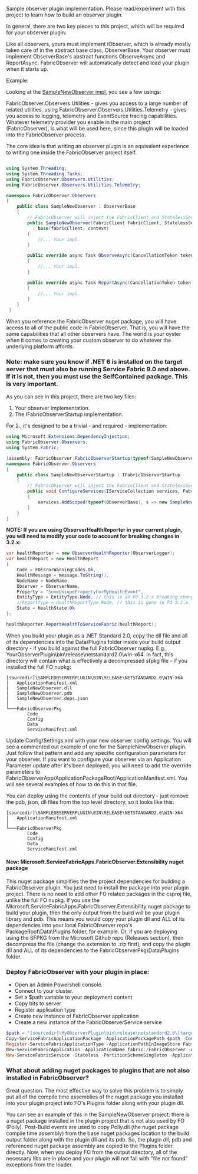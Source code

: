 ﻿Sample observer plugin implementation. Please read/experiment with this project to learn how to build an observer plugin.

In general, there are two key pieces to this project, which will be required for your observer plugin:

Like all observers, yours must implement IObserver, which is already mostly taken care of in the
abstract base class, ObserverBase. Your observer must implement ObserverBase's abstract functions ObserveAsync and ReportAsync.
FabricObserver will automatically detect and load your plugin when it starts up.

Example:

Looking at the [SampleNewObserver impl](/SampleObserverPlugin/SampleNewObserver.cs), you see a few usings:

FabricObserver.Observers.Utilities - gives you access to a large number of related utilities.
using FabricObserver.Observers.Utilities.Telemetry - gives you access to logging, telemetry and EventSource tracing capabilities.
Whatever telemetry provider you enable in the main project (FabricObserver), is what will be used here, since this plugin will be loaded into 
the FabricObserver process. 

The core idea is that writing an observer plugin is an equivalent experience to writing one inside the FabricObserver project itself.

``` C#

using System.Threading;
using System.Threading.Tasks;
using FabricObserver.Observers.Utilities;
using FabricObserver.Observers.Utilities.Telemetry;

namespace FabricObserver.Observers
{
    public class SampleNewObserver : ObserverBase
    {
        // FabricObserver will inject the FabricClient and StatelessServiceContext instances at runtime.        
        public SampleNewObserver(FabricClient fabricClient, StatelessServiceContext context)
          : base(fabricClient, context)
        {
            //... Your impl.
        }

        public override async Task ObserveAsync(CancellationToken token)
        {
            //... Your impl.
        }

        public override async Task ReportAsync(CancellationToken token)
        {
            //... Your impl.
        }
    }
 }
```

When you reference the FabricObserver nuget package, you will have access to all of the public code in FabricObserver. That is, you will have the same capabilities 
that all other observers have. The world is your oyster when it comes to creating your custom observer to do whatever the underlying platform affords. 

### Note: make sure you know if .NET 6 is installed on the target server that must also be running Service Fabric 9.0 and above. If it is not, then you must use the SelfContained package. This is very important.

As you can see in this project, there are two key files:

1. Your observer implementation.
2. The IFabricObserverStartup implementation.

For 2., it's designed to be a trivial - and required - implementation:

``` C#
using Microsoft.Extensions.DependencyInjection;
using FabricObserver.Observers;
using System.Fabric;

[assembly: FabricObserver.FabricObserverStartup(typeof(SampleNewObserverStartup))]
namespace FabricObserver.Observers
{
    public class SampleNewObserverStartup : IFabricObserverStartup
    {
        // FabricObserver will inject the FabricClient and StatelessServiceContext instances at runtime.
        public void ConfigureServices(IServiceCollection services, FabricClient fabricClient, StatelessServiceContext context)
        {
            services.AddScoped(typeof(ObserverBase), s => new SampleNewObserver(fabricClient, context));
        }
    }
}
```  
  
**NOTE: If you are using ObserverHealthReporter in your current plugin, you will need to modify your code to account for breaking changes in 3.2.x:**
``` C#
var healthReporter = new ObserverHealthReporter(ObserverLogger);
var healthReport = new HealthReport
{
    Code = FOErrorWarningCodes.Ok,
    HealthMessage = message.ToString(),
    NodeName = NodeName,
    Observer = ObserverName,
    Property = "SomeUniquePropertyForMyHealthEvent",
    EntityType = EntityType.Node, // this is an FO 3.2.x breaking change.
    //ReportType = HealthReportType.Node, // this is gone in FO 3.2.x.
    State = HealthState.Ok
};

healthReporter.ReportHealthToServiceFabric(healthReport);
```

When you build your plugin as a .NET Standard 2.0, copy the dll file and all of its dependencies into the Data/Plugins folder inside your build output directory - if you build against the full FabricObserver nupkg.
E.g., YourObserverPlugin\bin\release\netstandard2.0\win-x64. In fact, this directory will contain what is effectively a decompressed sfpkg file - if you installed the full FO nupkg:  
```
[sourcedir]\SAMPLEOBSERVERPLUGIN\BIN\RELEASE\NETSTANDARD2.0\WIN-X64  
│   ApplicationManifest.xml  
|   SampleNewObserver.dll  
|   SampleNewObserver.pdb  
|   SampleNewObserver.deps.json  
│  
└───FabricObserverPkg  
        Code  
        Config  
        Data  
        ServiceManifest.xml        
```
Update Config/Settings.xml with your new observer config settings. You will see a commented out example of one for the SampleNewObserver plugin. Just follow that pattern and add any specific configuration parameters for your observer. If you want to configure your observer via an Application Parameter update after it's been deployed, you will need to add the override parameters to FabricObserverApp/ApplicationPackageRoot/ApplicationManifest.xml. You will see several examples of how to do this in that
file. 

You can deploy using the contents of your build out directory - just remove the pdb, json, dll files from the top level directory, so it looks like this:
```
[sourcedir]\SAMPLEOBSERVERPLUGIN\BIN\RELEASE\NETSTANDARD2.0\WIN-X64
│   ApplicationManifest.xml  
│  
└───FabricObserverPkg  
        Code  
        Config  
        Data  
        ServiceManifest.xml        
```

#### New: Microsoft.ServiceFabricApps.FabricObserver.Extensibility nuget package
This nuget package simplifies the the project dependencies for building a FabricObserver plugin. You just need to install the package into your plugin project. There is no need to add other FO related packages in the csproj file, unlike the full FO nupkg.
If you use the Microsoft.ServiceFabricApps.FabricObserver.Extensibility nuget package to build your plugin, then the only output from the build will be your plugin library and pdb. This means you would copy your plugin dll and ALL of its dependencies into your local FabricObserver repo's PackageRoot\Data\Plugins folder, for example. Or, if you
are deploying using the SFPKG from the Microsoft Github repo (Releases section), then decompress the file (change the extension to .zip first), and copy the plugin dll and ALL of its dependencies to the FabricObserverPkg\Data\Plugins folder.

### Deploy FabricObserver with your plugin in place: 

* Open an Admin Powershell console.
* Connect to your cluster.
* Set a $path variable to your deployment content
* Copy bits to server
* Register application type
* Create new instance of FabricObserver application
* Create a new instance of the FabricObserverService service
```Powershell
$path = "[sourcedir]\MyObserverPlugin\bin\release\netstandard2.0\[target os platform, e.g., win-x64 or linux-x64]"
Copy-ServiceFabricApplicationPackage -ApplicationPackagePath $path -CompressPackage -ApplicationPackagePathInImageStore FabricObserverV321 -TimeoutSec 1800
Register-ServiceFabricApplicationType -ApplicationPathInImageStore FabricObserverV321
New-ServiceFabricApplication -ApplicationName fabric:/FabricObserver -ApplicationTypeName FabricObserverType -ApplicationTypeVersion 3.2.1
New-ServiceFabricService -Stateless -PartitionSchemeSingleton -ApplicationName fabric:/FabricObserver -ServiceName fabric:/FabricObserver/FabricObserverService -ServiceTypeName FabricObserverType -InstanceCount -1
```  

### What about adding nuget packages to plugins that are not also installed in FabricObserver? 

Great question. The most effective way to solve this problem is to simply put all of the compile time assemblies of the nuget package 
you installed into your plugin project into FO's Plugins folder along with your plugin dll. 

You can see an example of this in the SampleNewObserver project: there is a nuget package installed in the plugin project that is 
not also used by FO (Polly). Post-Build events are used to copy Polly.dll (the nuget package compile time assembly) from the base nuget packages location
to the build output folder along with the plugin dll and its pdb. So, the plugin dll, pdb and referenced nuget package assembly are copied to the Plugins folder
directly. Now, when you deploy FO from the output directory, all of the necessary libs are in place and your plugin will not fail with "file not found" exceptions from the loader.
